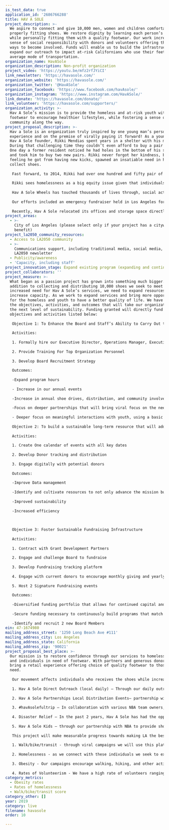 ```yaml
---
is_test_data: true
application_id: '2686766288'
title: HAV A SOLE
project_description: >-
  We aspire to connect and give 10,000 men, women and children comfortable and
  properly fitting shoes. We restore dignity by learning each person’s name
  while personally fitting them with a quality footwear. Our work increases the
  sense of social responsibility with donors and volunteers offering them viral
  ways to become involved. Funds will enable us to build the infrastructure and
  expand our outreach to impact at-risk Californians who use their feet as an
  average mode of transportation.
organization_name: HavASole
organization_description: Non-profit organization
project_video: 'https://youtu.be/mfz2rfJYiCI'
link_newsletter: 'https://havasole.com/'
organization_website: 'https://havasole.com/'
organization_twitter: '@HavASole'
organization_facebook: 'https://www.facebook.com/havAsole/'
organization_instagram: 'https://www.instagram.com/HavASole/'
link_donate: 'https://havasole.com/donate/'
link_volunteer: 'https://havasole.com/supporters/'
organization_activity: >-
  Hav A Sole’s mission is to provide the homeless and at-risk youth with quality
  footwear to encourage healthier lifestyles, while fostering a sense of
  community along the way.
project_proposal_description: >-
  Hav a Sole is an organization truly inspired by one young man’s personal
  experience and on the premise of virally paying it forward! As a young boy,
  Hav A Sole founder, Rikki Mendias spent years in a shelter with his mother.
  During that challenging time they couldn’t even afford to buy a pair of shoes.
  One day a former resident noticed he had holes in the bottom of his sneakers
  and took him to buy two new pairs. Rikki never forgot her kindness, but the
  feeling he got from having new kicks, spawned an insatiable need in him to
  collect shoes. 
   
   Fast forward, to 2014, Rikki had over one hundred and fifty pair of shoes, when he suddenly realized there were people out there who had none. That’s when he loaded the back of his car and drove the streets until he found someone who could benefit from a newer pair of shoes. With their permission, Rikki took a before and after photo and posted it on social media. Inspired, many of his followers started sending in tennis shoes from all over the country, and that’s how Hav A Sole was born.
   
   Rikki sees homelessness as a big equity issue given that individuals experiencing homelessness are some of the most marginalized and disadvantaged people in our society. Focusing resources and investments on youth and homeless communities that have been left behind will produce the greatest returns. Accordingly we have developed this program to address one of the major inequities in the communities we serve.
   
   Hav A Sole Wheels has touched thousands of lives through, social activism, volunteering and building community. In four years we've given out over 13,000 pairs of shoes in 20 cities while touching thousands of lives.
   
   Our efforts included an emergency fundraiser held in Los Angeles for the Hurricane Harvey victims. This event took place over an entire weekend at Horace Mann Junior High bringing together individuals and grass root organizations from local communities which produced 1,500 pairs of shoes and carloads of supplies fitting a 53-foot semi-truck which transported these supplies to Houston by the Hav A Sole team. 
   
   Recently, Hav A Sole relocated its offices and storage space directly in the Downtown Los Angeles’ Skid Row area where many of these programs take place.
project_areas:
  - >-
    City of Los Angeles (please select only if your project has a citywide
    benefit)
project_la2050_community_resources:
  - Access to LA2050 community
  - >-
    Communications support, including traditional media, social media, and
    LA2050 newsletter
  - Publicity/awareness
  - 'Capacity, including staff'
project_innovation_stage: Expand existing program (expanding and continuing ongoing successful projects)
project_collaborators: ''
project_measure: >-
  What began as a passion project has grown into something much bigger. In
  addition to collecting and distributing 10,000 shoes we seek to meet the
  increased need for Hav A Sole’s services, we need to expand resources and
  increase capacity. As we work to expand services and bring more opportunities
  for the homeless and youth to have a better quality of life. We have outlined
  the objectives, activities, and outcomes that will take our organization to
  the next level of sustainability. Funding granted will directly fund the
  objectives and activities listed below: 
   
   Objective 1: To Enhance the Board and Staff’s Ability to Carry Out the Mission of the organization 
   
   Activities: 
   
   1. Formally hire our Executive Director, Operations Manager, Executive Assistant/Contracted employee for administrative work 
   
   2. Provide Training For Top Organization Personnel 
   
   3. Develop Board Recruitment Strategy 
   
   Outcomes: 
   
   -Expand program hours 
   
   - Increase in our annual events 
   
   -Increase in annual shoe drives, distribution, and community involvement 
   
   -Focus on deeper partnerships that will bring viral focus on the need for community involvement in solving bringing basic needs to the homeless, low income, and at-risk community members 
   
   - Deeper focus on meaningful interactions with youth, using a basic need item (shoes) to connect and show them they are important 
   
   Objective 2: To build a sustainable long-term resource that will address the need for footwear and other basic necessity while fostering a culture of community involvement and volunteerism
   
   Activities:
   
   1. Create One calendar of events with all key dates
   
   2. Develop Donor tracking and distribution
   
   3. Engage digitally with potential donors
   
   Outcomes:
   
   -Improve Data management
   
   -Identify and cultivate resources to not only advance the mission but to address the infrastructure for developing of Hav A Sole as a long-term resource for recycling footwear and making them available to all those who need them
   
   -Improved sustainability
   
   -Increased efficiency 
   
   
   
   Objective 3: Foster Sustainable Fundraising Infrastructure
   
   Activities: 
   
   1. Contract with Grant Development Partners
   
   2. Engage and challenge Board to fundraise 
   
   3. Develop Fundraising tracking platform 
   
   4. Engage with current donors to encourage monthly giving and yearly commitments 
   
   5. Host 2 Signature Fundraising events
   
   Outcomes:
   
   -Diversified funding portfolio that allows for continued capital and growth potential 
   
   -Secure funding necessary to continuously build programs that match the organizations growing mission
   
   -Identify and recruit 2 new Board Members
ein: 47-1674980
mailing_address_street: '1250 Long Beach Ave #111'
mailing_address_city: Los Angeles
mailing_address_state: California
mailing_address_zip: '90021'
project_proposal_best_place: >-
  Our mission is to restore confidence through our services to homeless, youth
  and individuals in need of footwear. With partners and generous donors, we
  bring a retail experience offering choice of quality footwear to those in
  need. 
   
   Our movement affects individuals who receives the shoes while increasing a sense of responsibility for donors and volunteers offering them a way connect. Hav A Sole’s goal for 2019 is to double our efforts so we can increase the amount of shoes given out, our programs and outreach includes:
   
   1. Hav A Sole Direct Outreach (local daily) — Through our daily outreach we ensure anytime we see a need we can fill that need for reliable footwear. On a daily basis our team identify, fit, and donates shoes to those in need —yes, that means if we cross paths with a homeless person in need of shoes, we offer help on the spot! 
   
   2. Hav A Sole Partnerships Local Distribution Events— partnership with various footwear companies we organize donation events to encourage shoe lovers to donate their unwanted shoes. We then organize volunteer days to distribute the footwear. Each outreach day is a chance to foster partnerships, encourage community service, and make a real connection within the community. 
   
   3. #havAsolefultrip — In collaboration with various NBA team owners, players, coaches and fans, we organize 2-3 nationwide outreaches per year to bring attention to the national crisis of homelessness. These successful outreach allow us to collect shoes and other donations, while viral connections are made both on and off-line 
   
   4. Disaster Relief — In the past 2 years, Hav A Sole has had the opportunity and resources to organize and mobilize outreach teams during several heartbreaking natural disasters. With a surplus in shoes and a warehouse to keep them, we aim to be the number one distributor of footwear during natural disasters. 
   
   5. Hav A Sole Kids — through our partnership with NBA to provide shoes and other resources to children participating in NBA children and youth programs we organize and distribute shoe donations to school aged children. 
   
   This project will make measurable progress towards making LA the best place to LIVE using the LA2050 our programs will support the following metrics: 
   
   1. Walk/bike/transit - through viral campaigns we will use this platform to inform and include all donors and receivers in our walking campaigns including an annual Sock Walk.
   
   2. Homelessness - as we connect with these individuals we seek to explore ways to connect them with basic needs resources. 
   
   3. Obesity - Our campaigns encourage walking, hiking, and other activity related group recreation as well as a focus on promoting healthier lifestyles. 
   
   4. Rates of Volunteerism - We have a high rate of volunteers ranging from donors, social media followers, as well as NBA and other high profile supporters as we focus on recruiting all donors to become volunteers.
category_metrics:
  - Obesity rates
  - Rates of homelessness
  - Walk/bike/transit score
category_other: []
year: 2019
category: live
filename: havasole
order: 10

---
```

